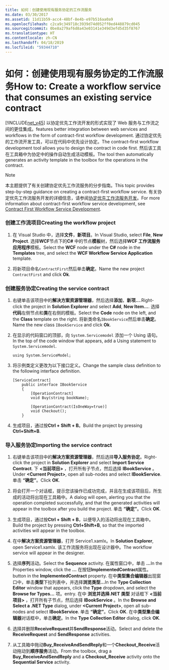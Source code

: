 ```yaml
---
title: 如何：创建使用现有服务协定的工作流服务
ms.date: 03/30/2017
ms.assetid: 11d11b59-acc4-48bf-8e4b-e97b516aa0a9
ms.openlocfilehash: c2ca9c349718c3939d74d052ff0ed448879cd045
ms.sourcegitcommit: 0be8a279af6d8a43e03141e349d3efd5d35f8767
ms.translationtype: HT
ms.contentlocale: zh-CN
ms.lasthandoff: 04/18/2019
ms.locfileid: "59344710"
---
```

# <a name="how-to-create-a-workflow-service-that-consumes-an-existing-service-contract"></a><span data-ttu-id="1c96f-102">如何：创建使用现有服务协定的工作流服务</span><span class="sxs-lookup"><span data-stu-id="1c96f-102">How to: Create a workflow service that consumes an existing service contract</span></span>
[!INCLUDE[net_v45](../../../includes/net-v45-md.md)] <span data-ttu-id="1c96f-103">以协定优先工作流开发的形式实现了 Web 服务与工作流之间的更佳集成。</span><span class="sxs-lookup"><span data-stu-id="1c96f-103">features better integration between web services and workflows in the form of contract-first workflow development.</span></span> <span data-ttu-id="1c96f-104">通过协定优先的工作流开发工具，可以在代码中优先设计协定。</span><span class="sxs-lookup"><span data-stu-id="1c96f-104">The contract-first workflow development tool allows you to design the contract in code first.</span></span> <span data-ttu-id="1c96f-105">然后该工具在工具箱中为协定中的操作自动生成活动模板。</span><span class="sxs-lookup"><span data-stu-id="1c96f-105">The tool then automatically generates an activity template in the toolbox for the operations in the contract.</span></span>  
  
> [!NOTE]
>  <span data-ttu-id="1c96f-106">本主题提供了有关创建协定优先工作流服务的分步指南。</span><span class="sxs-lookup"><span data-stu-id="1c96f-106">This topic provides step-by-step guidance on creating a contract-first workflow service.</span></span> <span data-ttu-id="1c96f-107">有关协定优先工作流服务开发的详细信息，请参阅[协定优先工作流服务开发](contract-first-workflow-service-development.md)。</span><span class="sxs-lookup"><span data-stu-id="1c96f-107">For more information about contract-first workflow service development, see [Contract First Workflow Service Development](contract-first-workflow-service-development.md).</span></span>  
  
### <a name="creating-the-workflow-project"></a><span data-ttu-id="1c96f-108">创建工作流项目</span><span class="sxs-lookup"><span data-stu-id="1c96f-108">Creating the workflow project</span></span>  
  
1. <span data-ttu-id="1c96f-109">在 Visual Studio 中，选择**文件**，**新项目**。</span><span class="sxs-lookup"><span data-stu-id="1c96f-109">In Visual Studio, select **File**, **New Project**.</span></span> <span data-ttu-id="1c96f-110">选择**WCF**节点下的**C#** 中的节点**模板**树，然后选择**WCF 工作流服务应用程序**模板。</span><span class="sxs-lookup"><span data-stu-id="1c96f-110">Select the **WCF** node under the **C#** node in the **Templates** tree, and select the **WCF Workflow Service Application** template.</span></span>  
  
2. <span data-ttu-id="1c96f-111">将新项目命名`ContractFirst`然后单击**确定**。</span><span class="sxs-lookup"><span data-stu-id="1c96f-111">Name the new project `ContractFirst` and click **Ok**.</span></span>  
  
### <a name="creating-the-service-contract"></a><span data-ttu-id="1c96f-112">创建服务协定</span><span class="sxs-lookup"><span data-stu-id="1c96f-112">Creating the service contract</span></span>  
  
1. <span data-ttu-id="1c96f-113">右键单击该项目中的**解决方案资源管理器**，然后选择**添加**，**新项...**.</span><span class="sxs-lookup"><span data-stu-id="1c96f-113">Right-click the project in **Solution Explorer** and select **Add**, **New Item…**.</span></span> <span data-ttu-id="1c96f-114">选择**代码**左侧节点和**类**在右侧的模板。</span><span class="sxs-lookup"><span data-stu-id="1c96f-114">Select the **Code** node on the left, and the **Class** template on the right.</span></span> <span data-ttu-id="1c96f-115">将新类命名`IBookService`然后单击**确定**。</span><span class="sxs-lookup"><span data-stu-id="1c96f-115">Name the new class `IBookService` and click **Ok**.</span></span>  
  
2. <span data-ttu-id="1c96f-116">在显示的代码窗口的顶部，向 `System.Servicemodel` 添加一个 Using 语句。</span><span class="sxs-lookup"><span data-stu-id="1c96f-116">In the top of the code window that appears, add a Using statement to `System.Servicemodel`.</span></span>  
  
    ```  
    using System.ServiceModel;  
    ```  
  
3. <span data-ttu-id="1c96f-117">将示例类定义更改为以下接口定义。</span><span class="sxs-lookup"><span data-stu-id="1c96f-117">Change the sample class definition to the following interface definition.</span></span>  
  
    ```  
    [ServiceContract]  
        public interface IBookService  
        {  
            [OperationContract]  
            void Buy(string bookName);  
  
            [OperationContract(IsOneWay=true)]  
            void Checkout();  
        }  
    ```  
  
4. <span data-ttu-id="1c96f-118">生成项目，通过按**Ctrl + Shift + B**。</span><span class="sxs-lookup"><span data-stu-id="1c96f-118">Build the project by pressing **Ctrl+Shift+B**.</span></span>  
  
### <a name="importing-the-service-contract"></a><span data-ttu-id="1c96f-119">导入服务协定</span><span class="sxs-lookup"><span data-stu-id="1c96f-119">Importing the service contract</span></span>  
  
1. <span data-ttu-id="1c96f-120">右键单击该项目中的**解决方案资源管理器**，然后选择**导入服务协定**。</span><span class="sxs-lookup"><span data-stu-id="1c96f-120">Right-click the project in **Solution Explorer** and select **Import Service Contract**.</span></span> <span data-ttu-id="1c96f-121">下 **\<当前项目>** ，打开所有子节点，然后选择 **IBookService** 。</span><span class="sxs-lookup"><span data-stu-id="1c96f-121">Under **\<Current Project>**, open all sub-nodes and select **IBookService**.</span></span> <span data-ttu-id="1c96f-122">单击 **“确定”**。</span><span class="sxs-lookup"><span data-stu-id="1c96f-122">Click **OK**.</span></span>  
  
2. <span data-ttu-id="1c96f-123">将会打开一个对话框，提示您该操作已成功完成，并且在生成该项目后，所生成的活动将出现在工具箱中。</span><span class="sxs-lookup"><span data-stu-id="1c96f-123">A dialog will open, alerting you that the operation completed successfully, and that the generated activities will appear in the toolbox after you build the project.</span></span> <span data-ttu-id="1c96f-124">单击 **“确定”**。</span><span class="sxs-lookup"><span data-stu-id="1c96f-124">Click **OK**.</span></span>  
  
3. <span data-ttu-id="1c96f-125">生成项目，通过按**Ctrl + Shift + B**，以便导入的活动将出现在工具箱中。</span><span class="sxs-lookup"><span data-stu-id="1c96f-125">Build the project by pressing **Ctrl+Shift+B**, so that the imported activities will appear in the toolbox.</span></span>  
  
4. <span data-ttu-id="1c96f-126">在中**解决方案资源管理器**，打开 Service1.xamlx。</span><span class="sxs-lookup"><span data-stu-id="1c96f-126">In **Solution Explorer**, open Service1.xamlx.</span></span> <span data-ttu-id="1c96f-127">该工作流服务将出现在设计器中。</span><span class="sxs-lookup"><span data-stu-id="1c96f-127">The workflow service will appear in the designer.</span></span>  
  
5. <span data-ttu-id="1c96f-128">选择**序列**活动。</span><span class="sxs-lookup"><span data-stu-id="1c96f-128">Select the **Sequence** activity.</span></span> <span data-ttu-id="1c96f-129">在属性窗口中，单击 **...**</span><span class="sxs-lookup"><span data-stu-id="1c96f-129">In the Properties window, click the **…**</span></span> <span data-ttu-id="1c96f-130">在按钮**ImplementedContract**属性。</span><span class="sxs-lookup"><span data-stu-id="1c96f-130">button in the **ImplementedContract** property.</span></span> <span data-ttu-id="1c96f-131">在中**类型集合编辑器**出现窗口中，单击**类型**下拉列表中，并选择**浏览类型...**</span><span class="sxs-lookup"><span data-stu-id="1c96f-131">In the **Type Collection Editor** window that appears, click the **Type** dropdown, and select the **Browse for Types…**</span></span> <span data-ttu-id="1c96f-132">项。</span><span class="sxs-lookup"><span data-stu-id="1c96f-132">entry.</span></span> <span data-ttu-id="1c96f-133">在中 **浏览并选择.NET 类型** 对话框下 **\<当前项目>** ，打开所有子节点，然后选择 **IBookService** 。</span><span class="sxs-lookup"><span data-stu-id="1c96f-133">In the **Browse and Select a .NET Type** dialog, under **\<Current Project>**, open all sub-nodes and select **IBookService**.</span></span> <span data-ttu-id="1c96f-134">单击 **“确定”**。</span><span class="sxs-lookup"><span data-stu-id="1c96f-134">Click **OK**.</span></span> <span data-ttu-id="1c96f-135">在中**类型集合编辑器**对话框中，单击**确定**。</span><span class="sxs-lookup"><span data-stu-id="1c96f-135">In the **Type Collection Editor** dialog, click **OK**.</span></span>  
  
6. <span data-ttu-id="1c96f-136">选择并删除**ReceiveRequest**并**SendResponse**活动。</span><span class="sxs-lookup"><span data-stu-id="1c96f-136">Select and delete the **ReceiveRequest** and **SendResponse** activities.</span></span>  
  
7. <span data-ttu-id="1c96f-137">从工具箱中拖动**Buy_ReceiveAndSendReply**和一个**Checkout_Receive**活动拖动到**顺序服务**活动。</span><span class="sxs-lookup"><span data-stu-id="1c96f-137">From the toolbox, drag a **Buy_ReceiveAndSendReply** and a **Checkout_Receive** activity onto the **Sequential Service** activity.</span></span>
